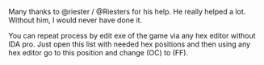 Many thanks to  @riester / @Riesters  for his help. He really helped a lot. Without him, I would never have done it.

You can repeat process by edit exe of the game via any hex editor without IDA pro. Just open this list with needed hex positions and then using any hex editor go to this position and change (OC) to (FF).